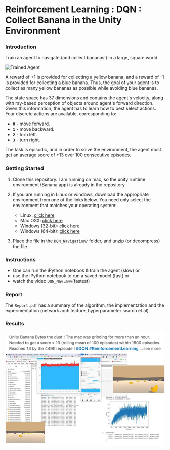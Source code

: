 [//]: # (Image References)

[image1]: https://user-images.githubusercontent.com/10624937/42135619-d90f2f28-7d12-11e8-8823-82b970a54d7e.gif "Trained Agent"
[image2]: Post-01.png "Unity Banana Bytes the Dust"

# Reinforcement Learning : DQN : Collect Banana in the Unity Environment

### Introduction

Train an agent to navigate (and collect bananas!) in a large, square world.  

![Trained Agent][image1]

A reward of +1 is provided for collecting a yellow banana, and a reward of -1 is provided for collecting a blue banana.  Thus, the goal of your agent is to collect as many yellow bananas as possible while avoiding blue bananas.  

The state space has 37 dimensions and contains the agent's velocity, along with ray-based perception of objects around agent's forward direction.  Given this information, the agent has to learn how to best select actions.  Four discrete actions are available, corresponding to:
- **`0`** - move forward.
- **`1`** - move backward.
- **`2`** - turn left.
- **`3`** - turn right.

The task is episodic, and in order to solve the environment, the agent must get an average score of +13 over 100 consecutive episodes.

### Getting Started

1. Clone this repository. I am running on mac, so the unity runtime environment (Banana.app) is already in the repository

2. If you are running in Linux or windows, download the appropriate environment from one of the links below. You need only select the environment that matches your operating system:
    - Linux: [click here](https://s3-us-west-1.amazonaws.com/udacity-drlnd/P1/Banana/Banana_Linux.zip)
    - Mac OSX: [click here](https://s3-us-west-1.amazonaws.com/udacity-drlnd/P1/Banana/Banana.app.zip)
    - Windows (32-bit): [click here](https://s3-us-west-1.amazonaws.com/udacity-drlnd/P1/Banana/Banana_Windows_x86.zip)
    - Windows (64-bit): [click here](https://s3-us-west-1.amazonaws.com/udacity-drlnd/P1/Banana/Banana_Windows_x86_64.zip)

2. Place the file in the `DQN_Navigation/` folder, and unzip (or decompress) the file. 

### Instructions

* One can run the iPython notebook & train the agent (slow) or 
* use the iPython notebook to run a saved model (fast) or 
* watch the video `DQN_Nav.m4v`(fastest)

### Report

The `Report.pdf` has a summary of the algorithm, the implementation and the experimentation (network architecture, hyperparameter search et al)

### Results

![Unity Banana Bytes the Dust][image2]
